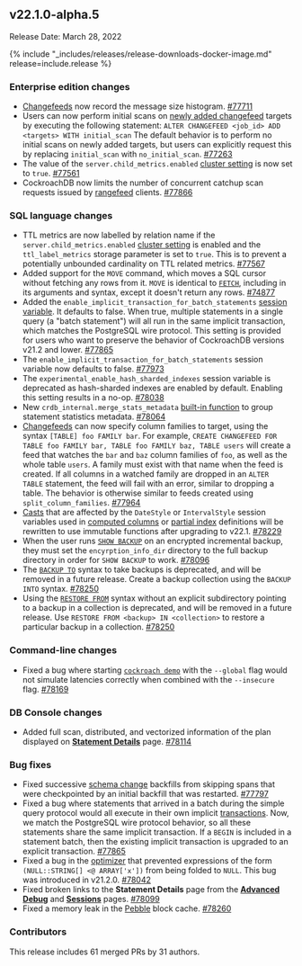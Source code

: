 ## v22.1.0-alpha.5

Release Date: March 28, 2022

{% include "_includes/releases/release-downloads-docker-image.md" release=include.release %}

<h3 id="v22-1-0-alpha-5-enterprise-edition-changes">Enterprise edition changes</h3>

- [Changefeeds](https://www.cockroachlabs.com/docs/v22.1/monitor-and-debug-changefeeds) now record the message size histogram. [#77711][#77711]
- Users can now perform initial scans on [newly added changefeed](https://www.cockroachlabs.com/docs/v22.1/alter-changefeed) targets by executing the following statement:  `ALTER CHANGEFEED <job_id> ADD <targets> WITH initial_scan`
    The default behavior is to perform no initial scans on newly added targets, but users can explicitly request this by replacing `initial_scan` with `no_initial_scan`. [#77263][#77263]
- The value of the `server.child_metrics.enabled` [cluster setting](https://www.cockroachlabs.com/docs/v22.1/cluster-settings) is now set to `true`. [#77561][#77561]
- CockroachDB now limits the number of concurrent catchup scan requests issued by [rangefeed](https://www.cockroachlabs.com/docs/v22.1/create-and-configure-changefeeds#enable-rangefeeds) clients. [#77866][#77866]

<h3 id="v22-1-0-alpha-5-sql-language-changes">SQL language changes</h3>

- TTL metrics are now labelled by relation name if the `server.child_metrics.enabled` [cluster setting](https://www.cockroachlabs.com/docs/v22.1/cluster-settings) is enabled and the `ttl_label_metrics` storage parameter is set to `true`. This is to prevent a potentially unbounded cardinality on TTL related metrics. [#77567][#77567]
- Added support for the `MOVE` command, which moves a SQL cursor without fetching any rows from it. `MOVE` is identical to [`FETCH`](https://www.cockroachlabs.com/docs/v22.1/limit-offset), including in its arguments and syntax, except it doesn't return any rows. [#74877][#74877]
- Added the `enable_implicit_transaction_for_batch_statements` [session variable](https://www.cockroachlabs.com/docs/v22.1/set-vars). It defaults to false. When true, multiple statements in a single query (a "batch statement") will all run in the same implicit transaction, which matches the PostgreSQL wire protocol. This setting is provided for users who want to preserve the behavior of CockroachDB versions v21.2 and lower. [#77865][#77865]
- The `enable_implicit_transaction_for_batch_statements` session variable now defaults to false. [#77973][#77973]
- The `experimental_enable_hash_sharded_indexes` session variable is deprecated as hash-sharded indexes are enabled by default. Enabling this setting results in a no-op. [#78038][#78038]
- New `crdb_internal.merge_stats_metadata` [built-in function](https://www.cockroachlabs.com/docs/v22.1/functions-and-operators#built-in-functions) to group statement statistics metadata. [#78064][#78064]
- [Changefeeds](https://www.cockroachlabs.com/docs/v22.1/changefeeds-on-tables-with-column-families) can now specify column families to target, using the syntax `[TABLE] foo FAMILY bar`. For example, `CREATE CHANGEFEED FOR TABLE foo FAMILY bar, TABLE foo FAMILY baz, TABLE users` will create a feed that watches the `bar` and `baz` column families of `foo`, as well as the whole table `users`. A family must exist with that name when the feed is created. If all columns in a watched family are dropped in an `ALTER TABLE` statement, the feed will fail with an error, similar to dropping a table. The behavior is otherwise similar to feeds created using `split_column_families`. [#77964][#77964]
- [Casts](https://www.cockroachlabs.com/docs/v22.1/data-types#data-type-conversions-and-casts) that are affected by the `DateStyle` or `IntervalStyle` session variables used in [computed columns](https://www.cockroachlabs.com/docs/v22.1/computed-columns) or [partial index](https://www.cockroachlabs.com/docs/v22.1/partial-indexes) definitions will be rewritten to use immutable functions after upgrading to v22.1. [#78229][#78229]
- When the user runs [`SHOW BACKUP`](https://www.cockroachlabs.com/docs/v22.1/show-backup) on an encrypted incremental backup, they must set the `encyrption_info_dir` directory to the full backup directory in order for `SHOW BACKUP` to work. [#78096][#78096]
- The [`BACKUP TO`](https://www.cockroachlabs.com/docs/v22.1/backup) syntax to take backups is deprecated, and will be removed in a future release. Create a backup collection using the `BACKUP INTO` syntax. [#78250][#78250]
- Using the [`RESTORE FROM`](https://www.cockroachlabs.com/docs/v22.1/restore) syntax without an explicit subdirectory pointing to a backup in a collection is deprecated, and will be removed in a future release. Use `RESTORE FROM <backup> IN <collection>` to restore a particular backup in a collection. [#78250][#78250]

<h3 id="v22-1-0-alpha-5-command-line-changes">Command-line changes</h3>

- Fixed a bug where starting [`cockroach demo`](https://www.cockroachlabs.com/docs/v22.1/cockroach-demo) with the `--global` flag would not simulate latencies correctly when combined with the `--insecure` flag. [#78169][#78169]

<h3 id="v22-1-0-alpha-5-db-console-changes">DB Console changes</h3>

- Added full scan, distributed, and vectorized information of the plan displayed on [**Statement Details**](https://www.cockroachlabs.com/docs/v22.1/ui-statements-page#statement-details-page) page. [#78114][#78114]

<h3 id="v22-1-0-alpha-5-bug-fixes">Bug fixes</h3>

- Fixed successive [schema change](https://www.cockroachlabs.com/docs/v22.1/online-schema-changes) backfills from skipping spans that were checkpointed by an initial backfill that was restarted. [#77797][#77797]
- Fixed a bug where statements that arrived in a batch during the simple query protocol would all execute in their own implicit [transactions](https://www.cockroachlabs.com/docs/v22.1/transactions). Now, we match the PostgreSQL wire protocol behavior, so all these statements share the same implicit transaction. If a `BEGIN` is included in a statement batch, then the existing implicit transaction is upgraded to an explicit transaction. [#77865][#77865]
- Fixed a bug in the [optimizer](https://www.cockroachlabs.com/docs/v22.1/cost-based-optimizer) that prevented expressions of the form `(NULL::STRING[] <@ ARRAY['x'])` from being folded to `NULL`. This bug was introduced in v21.2.0. [#78042][#78042]
- Fixed broken links to the **Statement Details** page from the [**Advanced Debug**](https://www.cockroachlabs.com/docs/v22.1/ui-debug-pages) and [**Sessions**](https://www.cockroachlabs.com/docs/v22.1/ui-sessions-page) pages. [#78099][#78099]
- Fixed a memory leak in the [Pebble](https://www.cockroachlabs.com/docs/v22.1/architecture/storage-layer#pebble) block cache. [#78260][#78260]

<h3 id="v22-1-0-alpha-5-contributors">Contributors</h3>

This release includes 61 merged PRs by 31 authors.

[#74877]: https://github.com/cockroachdb/cockroach/pull/74877
[#77263]: https://github.com/cockroachdb/cockroach/pull/77263
[#77561]: https://github.com/cockroachdb/cockroach/pull/77561
[#77567]: https://github.com/cockroachdb/cockroach/pull/77567
[#77711]: https://github.com/cockroachdb/cockroach/pull/77711
[#77797]: https://github.com/cockroachdb/cockroach/pull/77797
[#77865]: https://github.com/cockroachdb/cockroach/pull/77865
[#77866]: https://github.com/cockroachdb/cockroach/pull/77866
[#77964]: https://github.com/cockroachdb/cockroach/pull/77964
[#77973]: https://github.com/cockroachdb/cockroach/pull/77973
[#78038]: https://github.com/cockroachdb/cockroach/pull/78038
[#78042]: https://github.com/cockroachdb/cockroach/pull/78042
[#78064]: https://github.com/cockroachdb/cockroach/pull/78064
[#78096]: https://github.com/cockroachdb/cockroach/pull/78096
[#78099]: https://github.com/cockroachdb/cockroach/pull/78099
[#78114]: https://github.com/cockroachdb/cockroach/pull/78114
[#78169]: https://github.com/cockroachdb/cockroach/pull/78169
[#78229]: https://github.com/cockroachdb/cockroach/pull/78229
[#78249]: https://github.com/cockroachdb/cockroach/pull/78249
[#78250]: https://github.com/cockroachdb/cockroach/pull/78250
[#78260]: https://github.com/cockroachdb/cockroach/pull/78260
